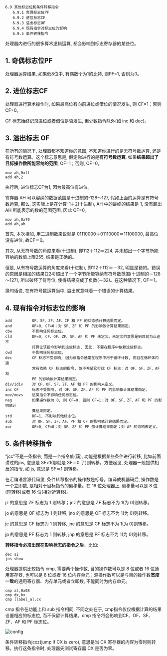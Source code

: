 ```
6.9 其他标志位和条件转移指令 
　　6.9.1 奇偶标志位PF 
　　6.9.2 进位标志CF 
　　6.9.3 溢出标志OF 
　　6.9.4 现有指令对标志位的影响 
　　6.9.5 条件转移指令 
```

处理器内进行的很多算术逻辑运算, 都会影响到标志寄存器的某些位。

## 1. 奇偶标志位PF

处理器运算结果, 如果低8位中, 有偶数个为1的比特, 则PF=1, 否则为0。

## 2. 进位标志CF

处理器进行算术操作时, 如果最高位有向前进位或借位的情况发生, 则 CF=1；否则 CF=0。

CF 标志始终记录进位或者借位是否发生, 但少数指令除外(如 inc 和 dec)。

## 3. 溢出标志 OF

在所有的情况下, 处理器都不知道你的意图, 不知道你进行的是无符号数运算, 还是有符号数运算。这个标志意思是, 假定你进行的是**有符号数运算**, 如果**结果超出了目标操作数所能容纳的范围**, OF=1；否则, OF=0。

```
mov ah,0xff
add ah,2
```

执行后, 进位标志CF为1, 因为最高位有进位。

寄存器 AH 可以容纳的数据范围是十进制的-128～127, 假如上面的运算是有符号数运算, 那么, 这实际上是在计算-1＋2(十进制), AH 中的最终的结果是 1, 没有超出 AH 所能表示的数的范围范围, 因此 OF=0。

```
mov ah,0x70
add ah,ah
```

首先, 本次相加, 用二进制数来说就是 01110000＋01110000＝11100000, 最高位没有进位, 故CF＝0。

其次, 从无符号数的角度来看(十进制), 即112＋112＝224, 并未超出一个字节所能容纳的数值上限255, 结果是正确的。

但是, 从有符号数运算的角度来看(十进制), 即112＋112＝－32, 明显是错的。错误的原因是相加的结果(224)超出了一个字节所能容纳有符号数范围(十进制的－128～127), 所以破坏了符号位, 使得结果变成了负数(－32)。在这种情况下, OF＝1。

换句话说, 在有符号数运算当中, 溢出就意味着一个错误的计算结果。

## 4. 现有指令对标志位的影响

```
add         OF、SF、ZF、AF、CF 和 PF 的状态依计算结果而定。
and         OF=0, CF=0；对 SF、ZF 和 PF 的影响依计算结果而定。
cbw         不影响任何标志位。
cld         DF=0, CF、OF、ZF、SF、AF 和 PF 未定义。未定义的意思是到目前为止还不
            打算让该指令影响到这些标志, 因此, 不要在程序中依赖这些标志。
cwd         不影响任何标志位。
dec         CF 标志不受影响, 因为该指令通常在程序中用于循环计数, 而且在循环体内通
            常有依赖 CF 标志的指令, 故不希望它打扰 CF 标志；对 OF、SF、ZF、AF 和
            PF 的影响依计算结果而定。
div/idiv    对 CF、OF、SF、ZF、AF 和 PF 的影响未定义。
inc CF      标志不受影响, 对 OF、SF、ZF、AF 和 PF 的影响依计算结果而定。
mov/movs    这类指令不影响任何标志位。
neg         如果操作数为 0, 则 CF=0, 否则 CF=1；对 OF、SF、ZF、AF 和 PF 的影响依计
            算结果而定。
std         DF=1, 不影响其他标志位。
sub         对 OF、SF、ZF、AF、PF 和 CF 的影响依计算结果而定。
xor         OF=0, CF=0；对 SF、ZF 和 PF 依计算结果而定；对 AF 的影响未定义。
```

## 5. 条件转移指令

“jcc”不是一条指令, 而是一个指令族(簇), 功能是根据某些条件进行转移, 比如前面讲过的jns, 意思是 SF≠1(那就是 SF＝0 了)则转移。方便起见, 处理器一般提供相反的指令, 如 js, 意思是 SF＝1 则转移。

在汇编语言源代码里, 条件转移指令的操作数是标号。编译成机器码后, 操作数是一个立即数, 是相对于目标指令的偏移量。在 16 位处理器上, 偏移量可以是 8 位(短转移)或者 16 位(相对近转移)。

jz 的意思是 ZF 标志为 1 则转移；jnz 的意思是 ZF 标志不为 1(为 0)则转移。

jo 的意思是 OF 标志为 1 则转移, jno 的意思是 OF 标志不为 1(为 0)则转移。

jc 的意思是 CF 标志为 1 则转移, jnc 的意思是 CF 标志不为 1(为 0)则转移。

jp 的意思是 PF 标志为 1 则转移, jnp 的意思是 PF 标志不为 1(为 0)则转移。

**转移指令必须出现在影响标志的指令之后**。比如: 

```
dec si
jns show
```

处理器提供比较指令 cmp, 需要两个操作数, 目的操作数可以是 8 位或者 16 位通用寄存器, 也可以是 8 位或者 16 位内存单元；源操作数可以是与目的操作数**宽度一致**的通用寄存器、内存单元或者立即数, 不能同时为内存单元。

```
cmp al,0x08
cmp dx,bx
cmp [label_a],cx
```

cmp 指令在功能上和 sub 指令相同, 不同之处在于, cmp指令仅仅根据计算的结果设置相应的标志位, 而不保留计算结果。cmp 指令将会影响到CF、OF、SF、ZF、AF 和 PF 标志位。

![config](images/4.png)

条件转移指令jcxz(jump if CX is zero), 意思是当 CX 寄存器的内容为零时则转移。执行这条指令时, 处理器先测试寄存器 CX 是否为零。